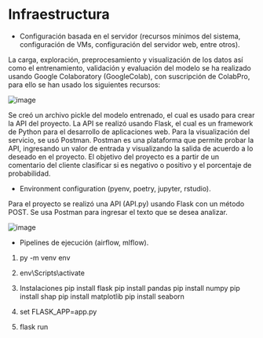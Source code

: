 # Infraestructura

* Configuración basada en el servidor (recursos mínimos del sistema, configuración de VMs, configuración del servidor web, entre otros).

La carga, exploración, preprocesamiento y visualización de los datos así como el entrenamiento, validación y evaluación del modelo se ha realizado usando Google Colaboratory (GoogleColab), con suscripción de ColabPro, para ello se han usado los siguientes recursos:

![image](https://user-images.githubusercontent.com/99290509/205350313-7b6b9f19-89b9-483e-81cc-cb4db8d9600b.png)

Se creó un archivo pickle del modelo entrenado, el cual es usado para crear la API del proyecto. La API se realizó usando Flask, el cual es un framework de Python para el desarrollo de aplicaciones web.  Para la visualización del servicio, se usó Postman. Postman es una plataforma que permite probar la API, ingresando un valor de entrada y visualizando la salida de acuerdo a lo deseado en el proyecto. El objetivo del proyecto es a partir de un comentario del cliente clasificar si es negativo o positivo y el porcentaje de probabilidad. 


* Environment configuration (pyenv, poetry, jupyter, rstudio).

Para el proyecto se realizó una API (API.py) usando Flask con un método POST. Se usa Postman para ingresar el texto que se desea analizar. 

![image](https://user-images.githubusercontent.com/99290509/207174710-f2646ec0-a7df-445b-bb28-23948b2c95cb.png)

* Pipelines de ejecución (airflow, mlflow).

1. py -m venv env
2. env\Scripts\activate
3. Instalaciones
  pip install flask
  pip install pandas
  pip install numpy
  pip install shap
  pip install matplotlib
  pip install seaborn

4. set FLASK_APP=app.py
5. flask run
